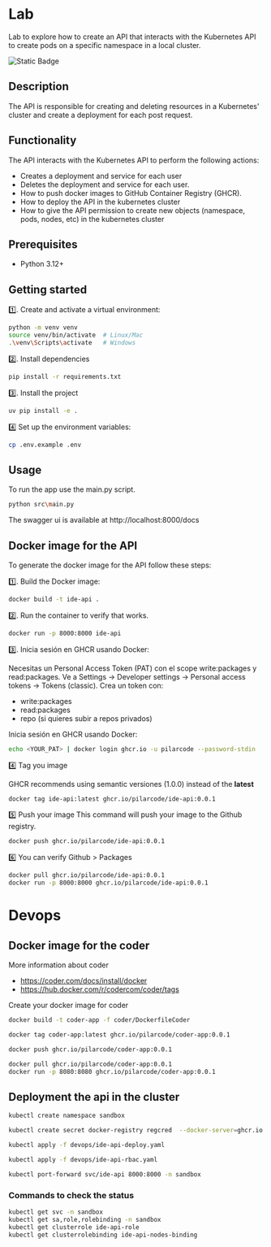 # Lab
Lab to explore how to create an API that interacts with the Kubernetes API to create pods on a specific namespace in a local cluster.

![Static Badge](https://img.shields.io/badge/version-0.0.1-blue)

## Description

The API is responsible for creating and deleting resources in a Kubernetes' cluster and create a deployment for each post request.

## Functionality
The API interacts with the Kubernetes API to perform the following actions:
- Creates a deployment and service for each user
- Deletes the deployment and service for each user.
- How to push docker images to GitHub Container Registry (GHCR).
- How to deploy the API in the kubernetes cluster
- How to give the API permission to create new objects (namespace, pods, nodes, etc) in the kubernetes cluster

## Prerequisites
- Python 3.12+

## Getting started

1️⃣. Create and activate a virtual environment:

```sh
python -m venv venv
source venv/bin/activate  # Linux/Mac
.\venv\Scripts\activate   # Windows
```

2️⃣. Install dependencies
```sh
pip install -r requirements.txt
```

3️⃣. Install the project

```sh
uv pip install -e .
```


4️⃣ Set up the environment variables:

```sh
cp .env.example .env
```


## Usage

To run the app use the main.py script.

```bash
python src\main.py 
```


The swagger ui is available at http://localhost:8000/docs


## Docker image for the API

To generate the docker image for the API follow these steps:

1️⃣. Build the Docker image:
```sh
docker build -t ide-api . 
```

2️⃣. Run the container to verify that works.
```sh
docker run -p 8000:8000 ide-api
```


3️⃣. Inicia sesión en GHCR usando Docker:

Necesitas un Personal Access Token (PAT) con el scope write:packages y read:packages.
Ve a Settings → Developer settings → Personal access tokens → Tokens (classic).
Crea un token con:
- write:packages
- read:packages
- repo (si quieres subir a repos privados)

Inicia sesión en GHCR usando Docker:

```sh
echo <YOUR_PAT> | docker login ghcr.io -u pilarcode --password-stdin
```
4️⃣ Tag you image

GHCR recommends using semantic versiones (1.0.0) instead of the **latest**

```sh
docker tag ide-api:latest ghcr.io/pilarcode/ide-api:0.0.1
```

5️⃣ Push your image
This command will push your image to the Github registry.
```sh
docker push ghcr.io/pilarcode/ide-api:0.0.1
```

6️⃣ You can verify Github > Packages
```sh
docker pull ghcr.io/pilarcode/ide-api:0.0.1
docker run -p 8000:8000 ghcr.io/pilarcode/ide-api:0.0.1
```

# Devops


## Docker image for the coder

More information about coder
- https://coder.com/docs/install/docker
- https://hub.docker.com/r/codercom/coder/tags


Create your docker image for coder
```sh
docker build -t coder-app -f coder/DockerfileCoder
```

```sh
docker tag coder-app:latest ghcr.io/pilarcode/coder-app:0.0.1
```

```sh
docker push ghcr.io/pilarcode/coder-app:0.0.1
```

```sh
docker pull ghcr.io/pilarcode/coder-app:0.0.1
docker run -p 8080:8080 ghcr.io/pilarcode/coder-app:0.0.1
```

## Deployment the api in the cluster
```sh
kubectl create namespace sandbox
```


```sh
kubectl create secret docker-registry regcred  --docker-server=ghcr.io  --docker-username=pilarcode --docker-password=<PAT>  --docker-email=<EMAIL> --namespace=sandbox
```

```sh
kubectl apply -f devops/ide-api-deploy.yaml
```

```sh
kubectl apply -f devops/ide-api-rbac.yaml
```

```sh
kubectl port-forward svc/ide-api 8000:8000 -n sandbox
```


### Commands to check the status
```sh
kubectl get svc -n sandbox
kubectl get sa,role,rolebinding -n sandbox
kubectl get clusterrole ide-api-role
kubectl get clusterrolebinding ide-api-nodes-binding
```
